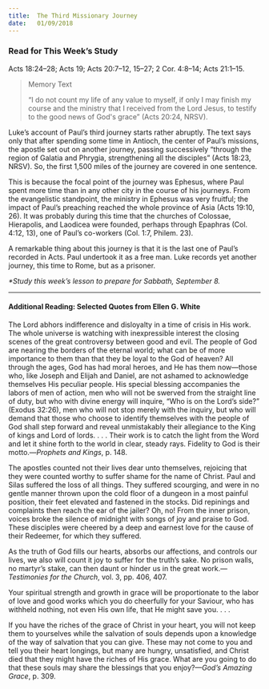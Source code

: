 ```yaml
---
title:  The Third Missionary Journey
date:   01/09/2018
---
```


### Read for This Week’s Study
Acts 18:24–28; Acts 19; Acts 20:7–12, 15–27; 2 Cor. 4:8–14; Acts 21:1–15.

> <p>Memory Text</p>
> “I do not count my life of any value to myself, if only I may finish my course and the ministry that I received from the Lord Jesus, to testify to the good news of God's grace” (Acts 20:24, NRSV).

Luke’s account of Paul’s third journey starts rather abruptly. The text says only that after spending some time in Antioch, the center of Paul’s missions, the apostle set out on another journey, passing successively “through the region of Galatia and Phrygia, strengthening all the disciples” (Acts 18:23, NRSV). So, the first 1,500 miles of the journey are covered in one sentence.

This is because the focal point of the journey was Ephesus, where Paul spent more time than in any other city in the course of his journeys. From the evangelistic standpoint, the ministry in Ephesus was very fruitful; the impact of Paul’s preaching reached the whole province of Asia (Acts 19:10, 26). It was probably during this time that the churches of Colossae, Hierapolis, and Laodicea were founded, perhaps through Epaphras (Col. 4:12, 13), one of Paul’s co-workers (Col. 1:7, Philem. 23).

A remarkable thing about this journey is that it is the last one of Paul’s recorded in Acts. Paul undertook it as a free man. Luke records yet another journey, this time to Rome, but as a prisoner.

_*Study this week’s lesson to prepare for Sabbath, September 8._

---

#### Additional Reading: Selected Quotes from Ellen G. White

The Lord abhors indifference and disloyalty in a time of crisis in His work. The whole universe is watching with inexpressible interest the closing scenes of the great controversy between good and evil. The people of God are nearing the borders of the eternal world; what can be of more importance to them than that they be loyal to the God of heaven? All through the ages, God has had moral heroes, and He has them now—those who, like Joseph and Elijah and Daniel, are not ashamed to acknowledge themselves His peculiar people. His special blessing accompanies the labors of men of action, men who will not be swerved from the straight line of duty, but who with divine energy will inquire, “Who is on the Lord’s side?” (Exodus 32:26), men who will not stop merely with the inquiry, but who will demand that those who choose to identify themselves with the people of God shall step forward and reveal unmistakably their allegiance to the King of kings and Lord of lords. . . . Their work is to catch the light from the Word and let it shine forth to the world in clear, steady rays. Fidelity to God is their motto.—_Prophets and Kings_, p. 148. 

The apostles counted not their lives dear unto themselves, rejoicing that they were counted worthy to suffer shame for the name of Christ. Paul and Silas suffered the loss of all things. They suffered scourging, and were in no gentle manner thrown upon the cold floor of a dungeon in a most painful position, their feet elevated and fastened in the stocks. Did repinings and complaints then reach the ear of the jailer? Oh, no! From the inner prison, voices broke the silence of midnight with songs of joy and praise to God. These disciples were cheered by a deep and earnest love for the cause of their Redeemer, for which they suffered. 

As the truth of God fills our hearts, absorbs our affections, and controls our lives, we also will count it joy to suffer for the truth’s sake. No prison walls, no martyr’s stake, can then daunt or hinder us in the great work.—_Testimonies for the Church_, vol. 3, pp. 406, 407.

Your spiritual strength and growth in grace will be proportionate to the labor of love and good works which you do cheerfully for your Saviour, who has withheld nothing, not even His own life, that He might save you. . . . 

If you have the riches of the grace of Christ in your heart, you will not keep them to yourselves while the salvation of souls depends upon a knowledge of the way of salvation that you can give. These may not come to you and tell you their heart longings, but many are hungry, unsatisfied, and Christ died that they might have the riches of His grace. What are you going to do that these souls may share the blessings that you enjoy?—_God’s Amazing Grace_, p. 309. 
